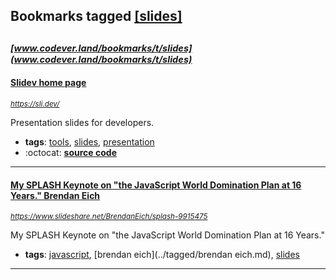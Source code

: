 ## Bookmarks tagged [[slides]](https://www.codever.land/search?q=[slides])

_<sup><sup>[www.codever.land/bookmarks/t/slides](www.codever.land/bookmarks/t/slides)</sup></sup>_
---
#### [Slidev home page](https://sli.dev/)
_<sup>https://sli.dev/</sup>_

Presentation slides for developers.
* **tags**: [tools](../tagged/tools.md), [slides](../tagged/slides.md), [presentation](../tagged/presentation.md)
* :octocat: **[source code](https://github.com/slidevjs/slidev)**
---
#### [My SPLASH Keynote on "the JavaScript World Domination Plan at 16 Years." Brendan Eich](https://www.slideshare.net/BrendanEich/splash-9915475)
_<sup>https://www.slideshare.net/BrendanEich/splash-9915475</sup>_

My SPLASH Keynote on "the JavaScript World Domination Plan at 16 Years."
* **tags**: [javascript](../tagged/javascript.md), [brendan eich](../tagged/brendan eich.md), [slides](../tagged/slides.md)
---
